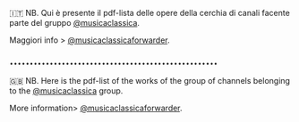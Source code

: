 :it: NB. Qui è presente il pdf-lista delle opere della cerchia di canali facente parte del gruppo [@musicaclassica](t.me/musicaclassica).

Maggiori info > [@musicaclassicaforwarder](t.me/musicaclassicaforwarder).

                                  ••••••••••••••••••••••••••••••••••••••••••••••••••••
                              
:gb: NB. Here is the pdf-list of the works of the group of channels belonging to the [@musicaclassica](t.me/musicaclassica) group.

More information> [@musicaclassicaforwarder](t.me/musicaclassicaforwarder).
